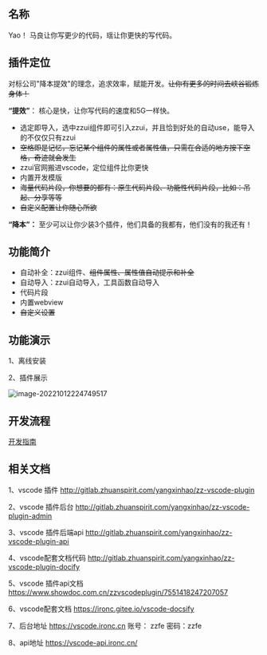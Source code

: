 ## 名称

Yao！ 马良让你写更少的代码，瑶让你更快的写代码。       


## 插件定位

对标公司"降本提效"的理念，追求效率，赋能开发。~~让你有更多的时间去峡谷锻炼身体！~~



**“提效”**：  核心是快，让你写代码的速度和5G一样快。

- 选定即导入，选中zzui组件即可引入zzui，并且恰到好处的自动use，能导入的不仅仅只有zzui
- ~~空格即是记忆，忘记某个组件的属性或者属性值，只需在合适的地方按下空格，奇迹就会发生~~
- zzui官网搬进vscode，定位组件比你更快
- 内置开发模版
- ~~海量代码片段，你想要的都有：原生代码片段、功能性代码片段，比如：吊起、分享等等~~
- ~~自定义配置让你随心所欲~~



**“降本”：** 至少可以让你少装3个插件，他们具备的我都有，他们没有的我还有！



## 功能简介

- 自动补全：zzui组件、~~组件属性、属性值自动提示和补全~~
- 自动导入：zzui自动导入，工具函数自动导入
- 代码片段
- 内置webview
- ~~自定义设置~~



## 功能演示

1、离线安装

2、插件展示

![image-20221012224749517](https://qn.huat.xyz/mac/20221012224749.png)




## 开发流程

[开发指南](../guide/index.md)

## 相关文档


1、vscode 插件
http://gitlab.zhuanspirit.com/yangxinhao/zz-vscode-plugin

2、vscode 插件后台
http://gitlab.zhuanspirit.com/yangxinhao/zz-vscode-plugin-admin

3、vscode 插件后端api
http://gitlab.zhuanspirit.com/yangxinhao/zz-vscode-plugin-api

4、vscode配套文档代码
http://gitlab.zhuanspirit.com/yangxinhao/zz-vscode-plugin-docify 


5、vscode 插件api文档
https://www.showdoc.com.cn/zzvscodeplugin/7551418247207057

6、vscode配套文档
https://ironc.gitee.io/vscode-docsify

7、后台地址
https://vscode.ironc.cn   账号： zzfe  密码：zzfe 

8、api地址
https://vscode-api.ironc.cn/


